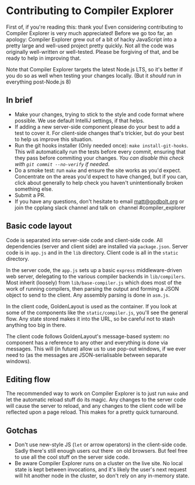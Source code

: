 # Contributing to Compiler Explorer

First of, if you're reading this: thank you! Even considering contributing to Compiler Explorer is very much appreciated!
Before we go too far, an apology: Compiler Explorer grew out of a bit of hacky JavaScript into a pretty large and
well-used project pretty quickly. Not all the code was originally well-written or well-tested. Please be forgiving of that, 
and be ready to help in improving that.

Note that Compiler Explorer targets the latest Node.js LTS, so it's better if you do so as well when testing your changes locally.
(But it *should* run in everything post-Node.js 8)

## In brief
* Make your changes, trying to stick to the style and code format where possible. We use default IntelliJ settings, 
  if that helps.
* If adding a new server-side component please do your best to add a test to cover it. For client-side changes that's trickier, 
  but do your best to help us improve this situation.
* Run the git hooks installer (Only needed once): `make install-git-hooks`. This will automatically run the tests before 
every commit, ensuring that they pass before commiting your changes. _You can disable this check with `git commit --no-verify` if needed_.
* Do a smoke test: run `make` and ensure the site works as you'd expect. Concentrate on the areas you'd expect to have
  changed, but if you can, click about generally to help check you haven't unintentionally broken something else.
* Submit a PR.
* If you have any questions, don't hesitate to email matt@godbolt.org or join the cpplang slack channel and talk on 
  channel #compiler_explorer

## Basic code layout

Code is separated into server-side code and client-side code. All dependencies (server and client side) are installed via `package.json`.
Server code is in `app.js` and in the `lib` directory. Client code is all in the `static` directory.

In the server code, the `app.js` sets up a basic `express` middleware-driven web server, delegating to the various compiler
backends in `lib/compilers`. Most inherit (loosely) from `lib/base-compiler.js` which does most of the work of running
compilers, then parsing the output and forming a JSON object to send to the client. Any assembly parsing is done in `asm.js`.

In the client code, GoldenLayout is used as the container. If you look at some of the components like the `static/compiler.js`,
you'll see the general flow. Any state stored makes it into the URL, so be careful not to stash anything too big in there.

The client code follows GoldenLayout's message-based system: no component has a reference to any other and everything is done
via messages. This will (in future) allow us to use pop-out windows, if we ever need to (as the messages are JSON-serialisable
between separate windows).

## Editing flow

The recommended way to work on Compiler Explorer is to just run `make` and let the automatic reload stuff do its magic.
Any changes to the server code will cause the server to reload, and any changes to the client code will be reflected upon
a page reload. This makes for a pretty quick turnaround.

## Gotchas

* Don't use new-style JS (`let` or arrow operators) in the client-side code. Sadly there's still enough users out there
  on old browsers. But feel free to use all the cool stuff on the server side code.
* Be aware Compiler Explorer runs on a cluster on the live site. No local state is kept between invocations, and it's likely
  the user's next request will hit another node in the cluster, so don't rely on any in-memory state.

